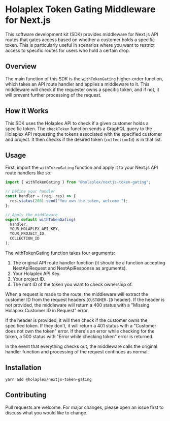 # Holaplex Token Gating Middleware for Next.js

This software development kit (SDK) provides middleware for Next.js API routes that gates access based on whether a customer holds a specific token. This is particularly useful in scenarios where you want to restrict access to specific routes for users who hold a certain drop.

## Overview

The main function of this SDK is the `withTokenGating` higher-order function, which takes an API route handler and applies a middleware to it. This middleware will check if the requester owns a specific token, and if not, it will prevent further processing of the request.

## How it Works

This SDK uses the Holaplex API to check if a given customer holds a specific token. The `checkToken` function sends a GraphQL query to the Holaplex API requesting the tokens associated with the specified customer and project. It then checks if the desired token (`collectionId`) is in that list.

## Usage

First, import the `withTokenGating` function and apply it to your Next.js API route handlers like so:

```ts
import { withTokenGating } from "@holaplex/nextjs-token-gating";

// Define your handler
const handler = (req, res) => {
  res.status(200).send("You own the token, welcome!");
};

// Apply the middleware
export default withTokenGating(
  handler,
  YOUR_HOLAPLEX_API_KEY,
  YOUR_PROJECT_ID,
  COLLECTION_ID
);
```

The withTokenGating function takes four arguments:

1. The original API route handler function (it should be a function accepting NextApiRequest and NextApiResponse as arguments).
2. Your Holaplex API Key.
3. Your project ID.
4. The mint ID of the token you want to check ownership of.

When a request is made to the route, the middleware will extract the customer ID from the request headers (`CUSTOMER-ID` header). If the header is not provided, the middleware will return a 400 status with a "Missing Holaplex Customer ID in Request" error.

If the header is provided, it will then check if the customer owns the specified token. If they don't, it will return a 401 status with a "Customer does not own the token" error. If there's an error while checking for the token, a 500 status with "Error while checking token" error is returned.

In the event that everything checks out, the middleware calls the original handler function and processing of the request continues as normal.

## Installation

```
yarn add @holaplex/nextjs-token-gating
```

## Contributing

Pull requests are welcome. For major changes, please open an issue first to discuss what you would like to change.
